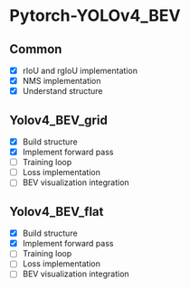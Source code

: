 # Pytorch-YOLOv4_BEV

## Common
- [x] rIoU and rgIoU implementation
- [x] NMS implementation
- [x] Understand structure

## Yolov4_BEV_grid
- [x] Build structure
- [X] Implement forward pass
- [ ] Training loop
- [ ] Loss implementation
- [ ] BEV visualization integration

## Yolov4_BEV_flat
- [x] Build structure
- [x] Implement forward pass
- [ ] Training loop
- [ ] Loss implementation
- [ ] BEV visualization integration
